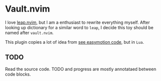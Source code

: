 # Vault.nvim

I love [leap.nvim](), but I am a enthusiast to rewrite everything myself. After looking up dictionary for a similar word to `leap`, I decide this toy should be named after `vault.nvim`.

This plugin copies a lot of idea from [see easymotion code](https://github.com/vim-scripts/EasyMotion/blob/master/autoload/EasyMotion.vim), but in `Lua`.


## TODO

Read the source code. TODO and progress are mostly annotataed between code blocks.


